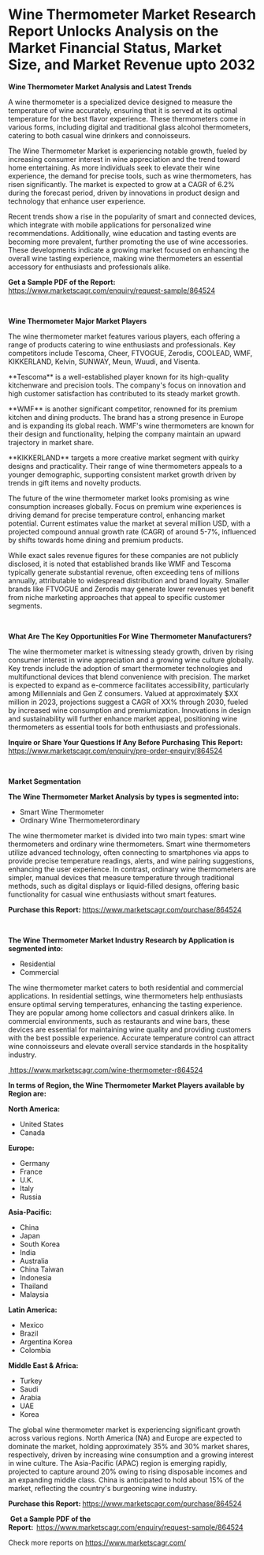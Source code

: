 <p><h1>Wine Thermometer Market Research Report Unlocks Analysis on the Market Financial Status, Market Size, and Market Revenue upto 2032</h1></p><p><strong>Wine Thermometer Market Analysis and Latest Trends</strong></p>
<p><p>A wine thermometer is a specialized device designed to measure the temperature of wine accurately, ensuring that it is served at its optimal temperature for the best flavor experience. These thermometers come in various forms, including digital and traditional glass alcohol thermometers, catering to both casual wine drinkers and connoisseurs.</p><p>The Wine Thermometer Market is experiencing notable growth, fueled by increasing consumer interest in wine appreciation and the trend toward home entertaining. As more individuals seek to elevate their wine experience, the demand for precise tools, such as wine thermometers, has risen significantly. The market is expected to grow at a CAGR of 6.2% during the forecast period, driven by innovations in product design and technology that enhance user experience.</p><p>Recent trends show a rise in the popularity of smart and connected devices, which integrate with mobile applications for personalized wine recommendations. Additionally, wine education and tasting events are becoming more prevalent, further promoting the use of wine accessories. These developments indicate a growing market focused on enhancing the overall wine tasting experience, making wine thermometers an essential accessory for enthusiasts and professionals alike.</p></p>
<p><strong>Get a Sample PDF of the Report:&nbsp;</strong> <a href="https://www.marketscagr.com/enquiry/request-sample/864524?utm_campaign=2116&utm_medium=2&utm_source=Github&utm_content=ia&utm_term=05042025&utm_id=wine-thermometer">https://www.marketscagr.com/enquiry/request-sample/864524</a></p>
<p>&nbsp;</p>
<p><strong>Wine Thermometer Major Market Players</strong></p>
<p><p>The wine thermometer market features various players, each offering a range of products catering to wine enthusiasts and professionals. Key competitors include Tescoma, Cheer, FTVOGUE, Zerodis, COOLEAD, WMF, KIKKERLAND, Kelvin, SUNWAY, Meun, Wuudi, and Visenta.</p><p>**Tescoma** is a well-established player known for its high-quality kitchenware and precision tools. The company's focus on innovation and high customer satisfaction has contributed to its steady market growth. </p><p>**WMF** is another significant competitor, renowned for its premium kitchen and dining products. The brand has a strong presence in Europe and is expanding its global reach. WMF's wine thermometers are known for their design and functionality, helping the company maintain an upward trajectory in market share.</p><p>**KIKKERLAND** targets a more creative market segment with quirky designs and practicality. Their range of wine thermometers appeals to a younger demographic, supporting consistent market growth driven by trends in gift items and novelty products.</p><p>The future of the wine thermometer market looks promising as wine consumption increases globally. Focus on premium wine experiences is driving demand for precise temperature control, enhancing market potential. Current estimates value the market at several million USD, with a projected compound annual growth rate (CAGR) of around 5-7%, influenced by shifts towards home dining and premium products. </p><p>While exact sales revenue figures for these companies are not publicly disclosed, it is noted that established brands like WMF and Tescoma typically generate substantial revenue, often exceeding tens of millions annually, attributable to widespread distribution and brand loyalty. Smaller brands like FTVOGUE and Zerodis may generate lower revenues yet benefit from niche marketing approaches that appeal to specific customer segments.</p></p>
<p>&nbsp;</p>
<p><strong>What Are The Key Opportunities For Wine Thermometer Manufacturers?</strong></p>
<p><p>The wine thermometer market is witnessing steady growth, driven by rising consumer interest in wine appreciation and a growing wine culture globally. Key trends include the adoption of smart thermometer technologies and multifunctional devices that blend convenience with precision. The market is expected to expand as e-commerce facilitates accessibility, particularly among Millennials and Gen Z consumers. Valued at approximately $XX million in 2023, projections suggest a CAGR of XX% through 2030, fueled by increased wine consumption and premiumization. Innovations in design and sustainability will further enhance market appeal, positioning wine thermometers as essential tools for both enthusiasts and professionals.</p></p>
<p><strong>Inquire or Share Your Questions If Any Before Purchasing This Report:</strong> <a href="https://www.marketscagr.com/enquiry/pre-order-enquiry/864524?utm_campaign=2116&utm_medium=2&utm_source=Github&utm_content=ia&utm_term=05042025&utm_id=wine-thermometer">https://www.marketscagr.com/enquiry/pre-order-enquiry/864524</a></p>
<p>&nbsp;</p>
<p><strong>Market Segmentation</strong></p>
<p><strong>The Wine Thermometer Market Analysis by types is segmented into:</strong></p>
<p><ul><li>Smart Wine Thermometer</li><li>Ordinary Wine Thermometerordinary</li></ul></p>
<p><p>The wine thermometer market is divided into two main types: smart wine thermometers and ordinary wine thermometers. Smart wine thermometers utilize advanced technology, often connecting to smartphones via apps to provide precise temperature readings, alerts, and wine pairing suggestions, enhancing the user experience. In contrast, ordinary wine thermometers are simpler, manual devices that measure temperature through traditional methods, such as digital displays or liquid-filled designs, offering basic functionality for casual wine enthusiasts without smart features.</p></p>
<p><strong>Purchase this Report:&nbsp;</strong><a href="https://www.marketscagr.com/purchase/864524?utm_campaign=2116&utm_medium=2&utm_source=Github&utm_content=ia&utm_term=05042025&utm_id=wine-thermometer">https://www.marketscagr.com/purchase/864524</a></p>
<p>&nbsp;</p>
<p><strong>The Wine Thermometer Market Industry Research by Application is segmented into:</strong></p>
<p><ul><li>Residential</li><li>Commercial</li></ul></p>
<p><p>The wine thermometer market caters to both residential and commercial applications. In residential settings, wine thermometers help enthusiasts ensure optimal serving temperatures, enhancing the tasting experience. They are popular among home collectors and casual drinkers alike. In commercial environments, such as restaurants and wine bars, these devices are essential for maintaining wine quality and providing customers with the best possible experience. Accurate temperature control can attract wine connoisseurs and elevate overall service standards in the hospitality industry.</p></p>
<p><a href="https://www.marketscagr.com/wine-thermometer-r864524?utm_campaign=2116&utm_medium=2&utm_source=Github&utm_content=ia&utm_term=05042025&utm_id=wine-thermometer">&nbsp;https://www.marketscagr.com/wine-thermometer-r864524</a></p>
<p><strong>In terms of Region, the Wine Thermometer Market Players available by Region are:</strong></p>
<p>
    <p> <strong> North America: </strong>
        <ul>
            <li>United States</li>
            <li>Canada</li>
        </ul>
        </p> 
    <p> <strong> Europe: </strong>
        <ul>
            <li>Germany</li>
            <li>France</li>
            <li>U.K.</li>
            <li>Italy</li>
            <li>Russia</li>
        </ul>
        </p> 
    <p> <strong> Asia-Pacific: </strong>
        <ul>
            <li>China</li>
            <li>Japan</li>
            <li>South Korea</li>
            <li>India</li>
            <li>Australia</li>
            <li>China Taiwan</li>
            <li>Indonesia</li>
            <li>Thailand</li>
            <li>Malaysia</li>
        </ul>
        </p> 
    <p> <strong> Latin America: </strong>
        <ul>
            <li>Mexico</li>
            <li>Brazil</li>
            <li>Argentina Korea</li>
            <li>Colombia</li>
        </ul>
        </p> 
    <p> <strong> Middle East & Africa: </strong>
        <ul>
            <li>Turkey</li>
            <li>Saudi</li>
            <li>Arabia</li>
            <li>UAE</li>
            <li>Korea</li>
        </ul>
    </p>
    </p>
<p><p>The global wine thermometer market is experiencing significant growth across various regions. North America (NA) and Europe are expected to dominate the market, holding approximately 35% and 30% market shares, respectively, driven by increasing wine consumption and a growing interest in wine culture. The Asia-Pacific (APAC) region is emerging rapidly, projected to capture around 20% owing to rising disposable incomes and an expanding middle class. China is anticipated to hold about 15% of the market, reflecting the country's burgeoning wine industry.</p></p>
<p><strong>Purchase this Report: </strong><a href="https://www.marketscagr.com/purchase/864524?utm_campaign=2116&utm_medium=2&utm_source=Github&utm_content=ia&utm_term=05042025&utm_id=wine-thermometer">https://www.marketscagr.com/purchase/864524</a></p>
<p>&nbsp;<strong>Get a Sample PDF of the Report:&nbsp;&nbsp;</strong><a href="https://www.marketscagr.com/enquiry/request-sample/864524?utm_campaign=2116&utm_medium=2&utm_source=Github&utm_content=ia&utm_term=05042025&utm_id=wine-thermometer">https://www.marketscagr.com/enquiry/request-sample/864524</a></p>
<p><strong></strong></p>
<p>Check more reports on <a href="https://www.marketscagr.com/?utm_campaign=2116&utm_medium=2&utm_source=Github&utm_content=ia&utm_term=05042025&utm_id=wine-thermometer">https://www.marketscagr.com/</a></p>